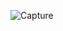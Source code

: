 
![Capture](https://user-images.githubusercontent.com/65844775/121933507-5f125400-cd70-11eb-89dc-15def22bd290.JPG)

